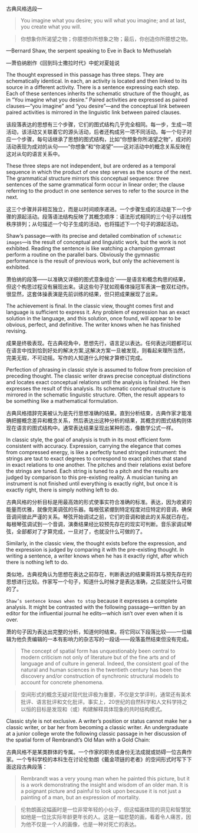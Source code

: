 古典风格选段一

> You imagine what you desire; you will what you imagine; and at last, you create what you will.

> 你想象你所渴望之物；你臆想你所想象之物；最后，你创造你所臆想之物。

—Bernard Shaw, the serpent speaking to Eve in Back to Methuselah

—萧伯纳剧作《回到玛士撒拉时代》中蛇对夏娃说


The thought expressed in this passage has three steps. They are schematically identical. In each, an activity is located and then linked to its source in a different activity. There is a sentence expressing each step. Each of these sentences inherits the schematic structure of the thought, as in “You imagine what you desire.” Paired activities are expressed as paired clauses—“you imagine” and “you desire”—and the conceptual link between paired activities is mirrored in the linguistic link between paired clauses.

该段落表达的思想有三个步骤，它们的图式结构几乎完全相同。每一步，生成一项活动，该活动又关联着它的源头活动，后者还构成另一项不同活动。每一个句子对应一个步骤，每句话继承了思想的图式结构，比如“你想象你所渴望之物”，成对的活动表现为成对的从句——“你想象”和“你渴望”——这对活动中的概念关系反映在这对从句的语言关系中。

These three steps are not independent, but are ordered as a temporal sequence in which the product of one step serves as the source of the next. The grammatical structure mirrors this conceptual sequence: three sentences of the same grammatical form occur in linear order; the clause referring to the product in one sentence serves to refer to the source in the next.

这三个步骤并非相互独立，而是以时间顺序递进。一个步骤生成的活动是下一个步骤的源起活动。段落语法结构反映了其概念顺序：语法形式相同的三个句子以线性秩序排列；从句描述一个句子生成的活动，也将描述下一个句子的源起活动。

Shaw’s passage—with its precise and detailed combination of `schematic images`—is the result of conceptual and linguistic work, but the work is not exhibited. Reading the sentence is like watching a champion gymnast perform a routine on the parallel bars. Obviously the gymnastic performance is the result of previous work, but only the achievement is exhibited.

萧伯纳的段落——以准确又详细的图式意象组合`——是语言和概念构思的结果，但这个构思过程没有展现出来。读这些句子犹如观看体操冠军表演一套双杠动作。很显然，这套体操表演是先前训练的结果，但只把成果展现了出来。

The achievement is final. In the classic view, thought comes first and language is sufficient to express it. Any problem of expression has an exact solution in the language, and this solution, once found, will appear to be obvious, perfect, and definitive. The writer knows when he has finished revising.

成果是终极表现。在古典视角中，思想先行，语言足以表达。任何表达问题都可以在语言中找到恰到好处的解决方案,这解决方案一旦被发现，则看起来理所当然，完美无瑕，不可动摇。写作的人知道什么时候才算修订完成。

Perfection of phrasing in classic style is assumed to follow from precision of preceding thought. The classic writer draws precise conceptual distinctions and locates exact conceptual relations until the analysis is finished. He then expresses the result of this analysis. Its schematic conceptual structure is mirrored in the schematic linguistic structure. Often, the result appears to be something like a mathematical formulation.

古典风格措辞完美被认为是先行思想准确的结果。直到分析结束，古典作家才能准确把握概念差异和概念关系，然后表达出这种分析的结果，其概念的图式结构则体现在语言的图式结构中。通常表达结果呈现出某种形态，像数学公式一样。

In classic style, the goal of analysis is truth in its most efficient form consistent with accuracy. Expression, carrying the elegance that comes from compressed energy, is like a perfectly tuned stringed instrument: the strings are taut to exact degrees to correspond to exact pitches that stand in exact relations to one another. The pitches and their relations exist before the strings are tuned. Each string is tuned to a pitch and the results are judged by comparison to this pre-existing reality. A musician tuning an instrument is not finished until everything is exactly right, but once it is exactly right, there is simply nothing left to do.

古典风格的分析目标是用最高效的形式使事实符合准确的标准。表达，因为收紧的能量而优雅，就像完美调弦的乐器。每根弦紧绷到特定程度对应特定的音调，确保音调间彼此严谨的关系。琴弦开始调试之前，它们的音调和彼此的关系就已存在。每根琴弦调试到一个音调，演奏结果经比较预先存在的现实可判断。音乐家调试琴弦，全部都对了才算完成，一旦对了，也就没什么可做的了。

Similarly, in the classic view, the thought exists before the expression, and the expression is judged by comparing it with the pre-existing thought. In writing a sentence, a writer knows when he has it exactly right, after which there is nothing left to do.

类似地，古典视角认为思想在表达之前存在，判断表达的结果需将其与预先存在的思想进行比较。作家写一个句子，知道什么时候才是表达准确，之后就没什么可做的了。

`Shaw’s sentence knows when to stop` because it expresses a complete analysis. It might be contrasted with the following passage—written by an editor for the influential journal he edits—which isn’t over even when it is over.

萧的句子因为表达出完整的分析，知道何时结束。将它同以下段落比较——一位编辑为他负责编辑的一本有影响力的杂志写的一段话——段落虽然结束但没有完成。

> The concept of spatial form has unquestionably been central to modern criticism not only of literature but of the fine arts and of language and of culture in general. Indeed, the consistent goal of the natural and human sciences in the twentieth century has been the discovery and/or construction of synchronic structural models to account for concrete phenomena.

> 空间形式的概念无疑对现代批评极为重要，不仅是文学评判，通常还有美术批评、语言批评和文化批评。事实上，20世纪的自然科学和人文科学持之以恒的目标是发现和（或）构建解释具体现象的共时结构模式。

Classic style is not exclusive. A writer’s position or status cannot make her a classic writer, or bar her from becoming a classic writer. An undergraduate at a junior college wrote the following classic passage in her discussion of the spatial form of Rembrandt’s Old Man with a Gold Chain:

古典风格不是某类群体的专属。一个作家的职务或身份无法成就或妨碍一位古典作家。一个专科学校的本科生在讨论伦勃朗《戴金项链的老者》的空间形式时写下下面这段古典段落：

> Rembrandt was a very young man when he painted this picture, but it is a work demonstrating the insight and wisdom of an older man. It is a poignant picture and painful to look upon because it is not just a painting of a man, but an expression of mortality.

> 伦勃朗画这幅画时是一位非常年轻的小伙子，但这幅画体现的洞见和智慧犹如他是一位比实际年龄更年长的人。这是一幅悲楚的画，看着令人痛苦，因为他不仅是一个人的画像，也是一种对死亡的表达。
